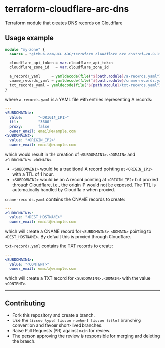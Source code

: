 # terraform-cloudflare-arc-dns
Terraform module that creates DNS records on Cloudflare

## Usage example

```terraform
module "my-zone" {
  source = "github.com/UCL-ARC/terraform-cloudflare-arc-dns?ref=v0.0.1"

  cloudflare_api_token = var.cloudflare_api_token
  cloudflare_zone_id   = var.cloudflare_zone_id

  a_records_yaml     = yamldecode(file("${path.module}/a-records.yaml"))
  cname_records_yaml = yamldecode(file("${path.module}/cname-records.yaml"))
  txt_records_yaml = yamldecode(file("${path.module}/txt-records.yaml"))
}
```

where `a-records.yaml` is a YAML file with entries representing A records:
```yaml
---
<SUBDOMAIN1>:
  value:       "<ORIGIN_IP1>"
  ttl:         "3600"
  proxy:       false
  owner_email: email@example.com
<SUBDOMAIN2>:
  value: "<ORIGIN_IP2>"
  owner_email: email@example.com
```
which would result in the creation of `<SUBDOMAIN1>.<DOMAIN>` and `<SUBDOMAIN2>.<DOMAIN>`.

- `<SUBDOMAIN1>` would be a traditional A record pointing at `<ORIGIN_IP1>` with a TTL of 1 hour.
- `<SUBDOMAIN2>` would be an A record pointing at `<ORIGIN_IP2>` but proxied through Cloudflare, i.e., the origin IP would not be exposed. The TTL is automatically handled by Cloudflare when proxied.

`cname-records.yaml` contains the CNAME records to create:
```yaml
---
<SUBDOMAIN3>:
  value: "<DEST_HOSTNAME>"
  owner_email: email@example.com
```
which will create a CNAME record for `<SUBDOMAIN3>.<DOMAIN>` pointing to `<DEST_HOSTNAME>`. By default this is proxied through Cloudflare.

`txt-records.yaml` contains the TXT records to create:
```yaml
---
<SUBDOMAIN4>:
  value: "<CONTENT>"
  owner_email: email@example.com
```
which will create a TXT record for `<SUBDOMAIN4>.<DOMAIN>` with the value `<CONTENT>`.

----

## Contributing

- Fork this repository and create a branch.
- Use the `[issue-type]-[issue-number]-[issue-title]` branching convention and favour short-lived branches.
- Raise Pull Requests (PR) against `main` for review.
- The person approving the review is responsible for merging and deleting the
  branch.
